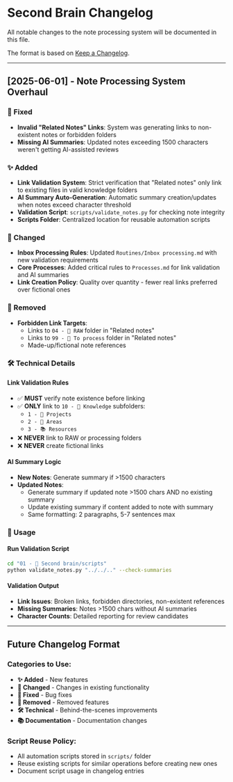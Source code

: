 # Second Brain Changelog

All notable changes to the note processing system will be documented in this file.

The format is based on [Keep a Changelog](https://keepachangelog.com/en/1.0.0/).

---

## [2025-06-01] - Note Processing System Overhaul

### 🔧 Fixed
- **Invalid "Related Notes" Links**: System was generating links to non-existent notes or forbidden folders
- **Missing AI Summaries**: Updated notes exceeding 1500 characters weren't getting AI-assisted reviews

### ✨ Added
- **Link Validation System**: Strict verification that "Related notes" only link to existing files in valid knowledge folders
- **AI Summary Auto-Generation**: Automatic summary creation/updates when notes exceed character threshold
- **Validation Script**: `scripts/validate_notes.py` for checking note integrity
- **Scripts Folder**: Centralized location for reusable automation scripts

### 📝 Changed
- **Inbox Processing Rules**: Updated `Routines/Inbox processing.md` with new validation requirements
- **Core Processes**: Added critical rules to `Processes.md` for link validation and AI summaries
- **Link Creation Policy**: Quality over quantity - fewer real links preferred over fictional ones

### 🚫 Removed
- **Forbidden Link Targets**: 
  - Links to `04 - 💽 RAW` folder in "Related notes"
  - Links to `99 - 📄 To process` folder in "Related notes"
  - Made-up/fictional note references

### 🛠️ Technical Details

#### Link Validation Rules
- ✅ **MUST** verify note existence before linking
- ✅ **ONLY** link to `10 - 🧠 Knowledge` subfolders:
  - `1 - 🚀 Projects`
  - `2 - 🌱 Areas`
  - `3 - 📚 Resources`
- ❌ **NEVER** link to RAW or processing folders
- ❌ **NEVER** create fictional links

#### AI Summary Logic
- **New Notes**: Generate summary if >1500 characters
- **Updated Notes**: 
  - Generate summary if updated note >1500 chars AND no existing summary
  - Update existing summary if content added to note with summary
  - Same formatting: 2 paragraphs, 5-7 sentences max

### 🚀 Usage

#### Run Validation Script
```bash
cd "01 - 🤖 Second brain/scripts"
python validate_notes.py "../../.." --check-summaries
```

#### Validation Output
- **Link Issues**: Broken links, forbidden directories, non-existent references
- **Missing Summaries**: Notes >1500 chars without AI summaries
- **Character Counts**: Detailed reporting for review candidates

---

## Future Changelog Format

### Categories to Use:
- **✨ Added** - New features
- **📝 Changed** - Changes in existing functionality  
- **🔧 Fixed** - Bug fixes
- **🚫 Removed** - Removed features
- **🛠️ Technical** - Behind-the-scenes improvements
- **📚 Documentation** - Documentation changes

### Script Reuse Policy:
- All automation scripts stored in `scripts/` folder
- Reuse existing scripts for similar operations before creating new ones
- Document script usage in changelog entries
